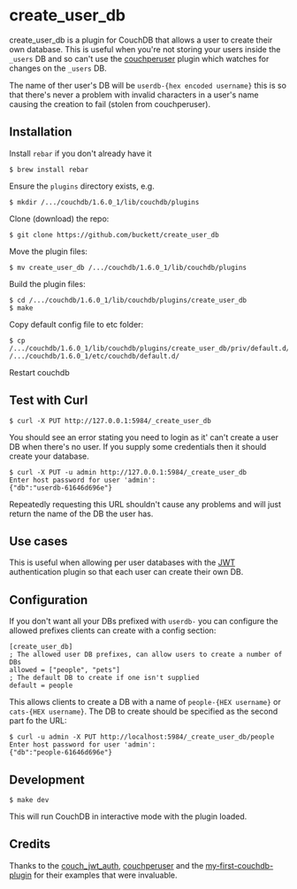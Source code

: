# create_user_db

create_user_db is a plugin for CouchDB that allows a user to create their own database. This is useful when you're not storing your users inside the `_users` DB and so can't use the [couchperuser](https://github.com/etrepum/couchperuser) plugin which watches for changes on the `_users` DB.

The name of ther user's DB will be `userdb-{hex encoded username}` this is so that there's never a problem with invalid characters in a user's name causing the creation to fail (stolen from couchperuser).

## Installation

Install `rebar` if you don't already have it

    $ brew install rebar

Ensure the `plugins` directory exists, e.g.

    $ mkdir /.../couchdb/1.6.0_1/lib/couchdb/plugins

Clone (download) the repo:

    $ git clone https://github.com/buckett/create_user_db

Move the plugin files:

    $ mv create_user_db /.../couchdb/1.6.0_1/lib/couchdb/plugins

Build the plugin files:

    $ cd /.../couchdb/1.6.0_1/lib/couchdb/plugins/create_user_db
    $ make

Copy default config file to etc folder:

    $ cp /.../couchdb/1.6.0_1/lib/couchdb/plugins/create_user_db/priv/default.d/create_user_db.ini /.../couchdb/1.6.0_1/etc/couchdb/default.d/

Restart couchdb

## Test with Curl

    $ curl -X PUT http://127.0.0.1:5984/_create_user_db

You should see an error stating you need to login as it' can't create a user DB when there's no user. If you supply some credentials then it should create your database.


    $ curl -X PUT -u admin http://127.0.0.1:5984/_create_user_db
    Enter host password for user 'admin':
    {"db":"userdb-61646d696e"}

Repeatedly requesting this URL shouldn't cause any problems and will just return the name of the DB the user has.


## Use cases

This is useful when allowing per user databases with the [JWT](https://github.com/softapalvelin/couch_jwt_auth) authentication plugin so that each user can create their own DB.


## Configuration

If you don't want all your DBs prefixed with `userdb-` you can configure the allowed prefixes clients can create with a config section:

    [create_user_db]
    ; The allowed user DB prefixes, can allow users to create a number of DBs
    allowed = ["people", "pets"]
    ; The default DB to create if one isn't supplied
    default = people

This allows clients to create a DB with a name of `people-{HEX username}` or `cats-{HEX username}`. The DB to create should be specified as the second part fo the URL:

    $ curl -u admin -X PUT http://localhost:5984/_create_user_db/people
    Enter host password for user 'admin':
    {"db":"people-61646d696e"}

## Development

    $ make dev

This will run CouchDB in interactive mode with the plugin loaded.


## Credits

Thanks to the [couch_jwt_auth](https://github.com/softapalvelin/couch_jwt_auth), [couchperuser](https://github.com/etrepum/couchperuser) and the [my-first-couchdb-plugin](https://github.com/janl/my-first-couchdb-plugin) for their examples that were invaluable.

